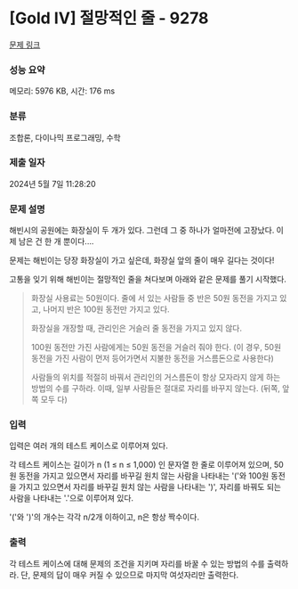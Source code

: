 # [Gold IV] 절망적인 줄 - 9278 

[문제 링크](https://www.acmicpc.net/problem/9278) 

### 성능 요약

메모리: 5976 KB, 시간: 176 ms

### 분류

조합론, 다이나믹 프로그래밍, 수학

### 제출 일자

2024년 5월 7일 11:28:20

### 문제 설명

<p>해빈시의 공원에는 화장실이 두 개가 있다. 그런데 그 중 하나가 얼마전에 고장났다. 이제 남은 건 한 개 뿐이다....</p>

<p>문제는 해빈이는 당장 화장실이 가고 싶은데, 화장실 앞의 줄이 매우 길다는 것이다!</p>

<p>고통을 잊기 위해 해빈이는 절망적인 줄을 쳐다보며 아래와 같은 문제를 풀기 시작했다.</p>

<blockquote>
<p>화장실 사용료는 50원이다. 줄에 서 있는 사람들 중 반은 50원 동전을 가지고 있고, 나머지 반은 100원 동전만 가지고 있다.</p>

<p>화장실을 개장할 때, 관리인은 거슬러 줄 동전을 가지고 있지 않다.</p>

<p>100원 동전만 가진 사람에게는 50원 동전을 거슬러 줘야 한다. (이 경우, 50원 동전을 가진 사람이 먼저 등어가면서 지불한 동전을 거스름돈으로 사용한다)</p>

<p>사람들의 위치를 적절히 바꿔서 관리인의 거스름돈이 항상 모자라지 않게 하는 방법의 수를 구하라. 이때, 일부 사람들은 절대로 자리를 바꾸지 않는다. (뒤쪽, 앞쪽 모두 다)</p>
</blockquote>

### 입력 

 <p>입력은 여러 개의 테스트 케이스로 이루어져 있다.</p>

<p>각 테스트 케이스는 길이가 n (1 ≤ n ≤ 1,000) 인 문자열 한 줄로 이루어져 있으며, 50원 동전을 가지고 있으면서 자리를 바꾸길 원치 않는 사람을 나타내는 '('와 100원 동전을 가지고 있으면서 자리를 바꾸길 원치 않는 사람을 나타내는 ')', 자리를 바꿔도 되는 사람을 나타내는 '.'으로 이루어져 있다.</p>

<p>'('와 ')'의 개수는 각각 n/2개 이하이고, n은 항상 짝수이다.</p>

### 출력 

 <p>각 테스트 케이스에 대해 문제의 조건을 지키며 자리를 바꿀 수 있는 방법의 수를 출력하라. 단, 문제의 답이 매우 커질 수 있으므로 마지막 여섯자리만 출력한다.</p>

